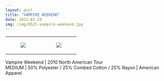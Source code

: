 ```yaml
---
layout: post
title: "VAMPIRE WEEKEND"
date: 2021-01-29
img: /img/0521-vampire-weekend.jpg
---
```




<table style="width:100%;"><tr><td style="vertical-align:top;">
      <figure class="tmblr-full" data-orig-height="2048" data-orig-width="1365" data-orig-src="https://concertshirts.netlify.app/shirts/0521/0521-01.jpg"><img src="https://64.media.tumblr.com/b01325ffe3f7d5797665c36c2c177d10/18f5f9d8b2093db3-cb/s540x810/d06b2a7c875a6525d06dcb02dab0d1a7c613ccf8.jpg" data-orig-height="2048" data-orig-width="1365" data-orig-src="https://concertshirts.netlify.app/shirts/0521/0521-01.jpg"/></figure></td>
    <td style="vertical-align:top;">
      <figure class="tmblr-full" data-orig-height="2048" data-orig-width="1365" data-orig-src="https://concertshirts.netlify.app/shirts/0521/0521-02.jpg"><img src="https://64.media.tumblr.com/22d3dc518e78b5520bc26b018da59f83/18f5f9d8b2093db3-77/s540x810/bf7bd0113a922d73eb69653049fc1a7437527ad9.jpg" data-orig-height="2048" data-orig-width="1365" data-orig-src="https://concertshirts.netlify.app/shirts/0521/0521-02.jpg"/></figure></td>
  </tr></table><p>
  Vampire Weekend | 2010 North American Tour<br/>MEDIUM | 50% Polyester / 25% Combed Cotton / 25% Rayon | American Apparel
</p>
